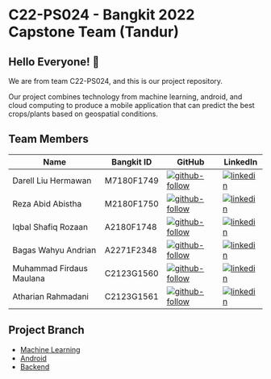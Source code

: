 # C22-PS024 - Bangkit 2022 Capstone Team (Tandur)

## Hello Everyone! :wave:

We are from team C22-PS024, and this is our project repository.

Our project combines technology from machine learning, android, and cloud computing to produce a mobile application that can predict the best crops/plants based on geospatial conditions.

## Team Members
| Name | Bangkit ID | GitHub | LinkedIn |
| ------ | ------ | ------ | ------ |
| Darell Liu Hermawan | M7180F1749 | [![github-follow][github-shield]][github-darell] | [![linkedin][linkedin-shield]][linkedin-darell] |
| Reza Abid Abistha | M2180F1750 | [![github-follow][github-shield]][github-abed] | [![linkedin][linkedin-shield]][linkedin-abed] |
| Iqbal Shafiq Rozaan | A2180F1748 | [![github-follow][github-shield]][github-shafiq] | [![linkedin][linkedin-shield]][linkedin-shafiq] |
| Bagas Wahyu Andrian | A2271F2348 | [![github-follow][github-shield]][github-bagas] | [![linkedin][linkedin-shield]][linkedin-bagas] |
| Muhammad Firdaus Maulana | C2123G1560 | [![github-follow][github-shield]][github-daus] | [![linkedin][linkedin-shield]][linkedin-daus] |
| Atharian Rahmadani | C2123G1561 | [![github-follow][github-shield]][github-rian] | [![linkedin][linkedin-shield]][linkedin-rian] |

## Project Branch
- [Machine Learning][github-tandur-ml]
- [Android][github-tandur-android]
- [Backend][github-tandur-backend]




[//]: # (LINKS)

[github-tandur-ml]: https://github.com/Tandur-Team/tandur-ml
[github-tandur-android]: https://github.com/Tandur-Team/tandur-android
[github-tandur-backend]: https://github.com/Tandur-Team/tandur-backend

[github-shield]: https://img.shields.io/badge/github-0077B5?style=for-the-badge&logo=github&logoColor=white

[github-rian]: https://github.com/atharianr
[github-daus]: https://github.com/firdaus452maulana
[github-darell]: https://github.com/iam2dael2
[github-abed]: https://github.com/rezaabid
[github-bagas]: https://github.com/bagasandriann
[github-shafiq]: https://github.com/iqbalShafiq

[github-follow-rian]: https://img.shields.io/github/followers/atharianr?style=for-the-badge
[github-follow-daus]: https://img.shields.io/github/followers/firdaus452maulana?style=social
[github-follow-darell]: https://img.shields.io/github/followers/iam2dael2?style=social
[github-follow-abed]: https://img.shields.io/github/followers/rezaabid?style=social
[github-follow-bagas]: https://img.shields.io/github/followers/bagasandriann?style=social
[github-follow-shafiq]: https://img.shields.io/github/followers/iqbalShafiq?style=social&

[linkedin-shield]: https://img.shields.io/badge/LinkedIn-0077B5?style=for-the-badge&logo=linkedin&logoColor=white

[linkedin-rian]: https://www.linkedin.com/in/atharianr/
[linkedin-daus]: https://www.linkedin.com/in/muhammad-firdaus-maulana/
[linkedin-darell]: https://www.linkedin.com/in/darell-hermawan-887201223/
[linkedin-abed]: https://www.linkedin.com/in/reza-abid-abistha-857b6a234/
[linkedin-bagas]: https://www.linkedin.com/
[linkedin-shafiq]: https://www.linkedin.com/in/iqbalshafiq/
